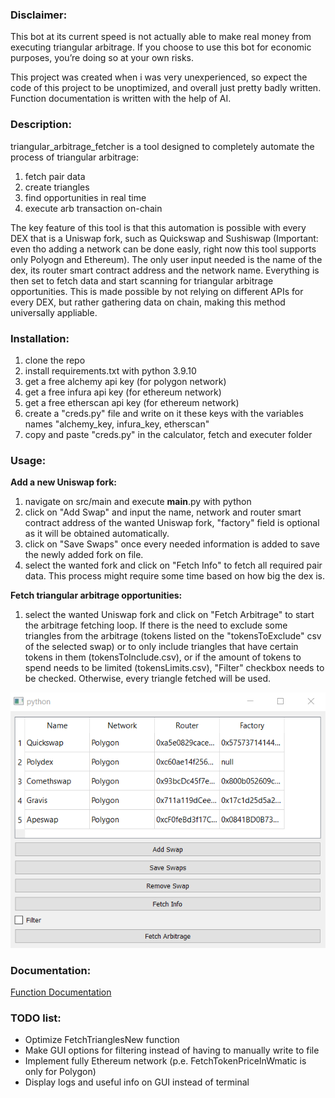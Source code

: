 ### Disclaimer:
This bot at its current speed is not actually able to make real money from executing triangular arbitrage. If you choose to use this bot for economic purposes, you’re doing so at your own risks.

This project was created when i was very unexperienced, so expect the code of this project to be unoptimized, and overall just pretty badly written. Function documentation is written with the help of AI.
### Description:
triangular_arbitrage_fetcher is a tool designed to completely automate the process
of triangular arbitrage:
1. fetch pair data
2. create triangles
3. find opportunities in real time
4. execute arb transaction on-chain

The key feature of this tool is that this automation is possible
with every DEX that is a Uniswap fork, such as Quickswap
and Sushiswap (Important: even tho adding a network can be done easly, right now this tool supports only Polyogn and Ethereum). The only user input needed is the name of the
dex, its router smart contract address and the network name. Everything is then
set to fetch data and start scanning for triangular arbitrage
opportunities.
This is made possible by not relying on different APIs for
every DEX, but rather gathering data on chain, making this method universally appliable.

### Installation:

1. clone the repo
2. install requirements.txt with python 3.9.10
2. get a free alchemy api key (for polygon network)
3. get a free infura api key (for ethereum network)
4. get a free etherscan api key (for ethereum network)
5. create a "creds.py" file and write on it these keys with the variables names "alchemy_key, infura_key, etherscan"
6. copy and paste "creds.py" in the calculator, fetch and executer folder

### Usage:
**Add a new Uniswap fork:**
1. navigate on src/main and execute __main__.py with python
2. click on "Add Swap" and input the name, network and router
smart contract address of the wanted Uniswap fork, "factory" field is
optional as it will be obtained automatically.
3. click on "Save Swaps" once every needed information is added to save the newly added fork on file.
4. select the wanted fork and click on "Fetch Info" to fetch all required pair data. This
process might require some time based on how big the dex is.

**Fetch triangular arbitrage opportunities:**
1. select the wanted Uniswap fork and click on "Fetch Arbitrage" to start the arbitrage fetching loop. 
If there is the need to exclude some triangles from the arbitrage
   (tokens listed on the "tokensToExclude" csv of the selected
swap) or to only include triangles that have certain tokens
in them (tokensToInclude.csv), or if the amount of tokens to
spend needs to be limited (tokensLimits.csv), "Filter" checkbox needs to be checked.
Otherwise, every triangle fetched will be used.

![Alt text](Screenshot_1.png)

### Documentation:

[Function Documentation](docs/docs.md)

### TODO list:

- Optimize FetchTrianglesNew function
- Make GUI options for filtering instead of having to manually write to file
- Implement fully Ethereum network (p.e. FetchTokenPriceInWmatic is only for Polygon)
- Display logs and useful info on GUI instead of terminal